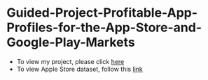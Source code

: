 # Guided-Project-Profitable-App-Profiles-for-the-App-Store-and-Google-Play-Markets
- To view my project, please click [here](https://github.com/NikitaJWilliams/Guided-Project-Profitable-App-Profiles-for-the-App-Store-and-Google-Play-Markets/blob/master/Basics.ipynb)
- To view Apple Store dataset, follow this [link](https://github.com/NikitaJWilliams/Guided-Project-Profitable-App-Profiles-for-the-App-Store-and-Google-Play-Markets/blob/master/AppleStore.csv)
